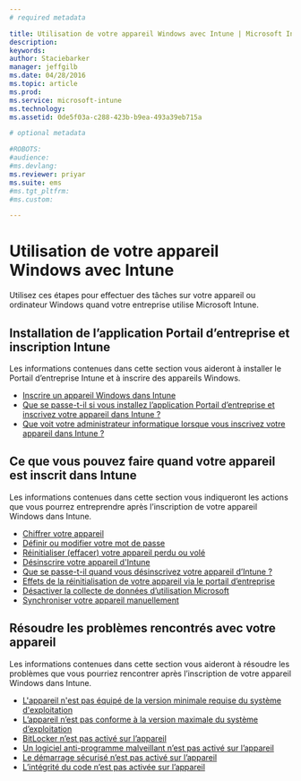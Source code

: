 ```yaml
---
# required metadata

title: Utilisation de votre appareil Windows avec Intune | Microsoft Intune
description:
keywords:
author: Staciebarker
manager: jeffgilb
ms.date: 04/28/2016
ms.topic: article
ms.prod:
ms.service: microsoft-intune
ms.technology:
ms.assetid: 0de5f03a-c288-423b-b9ea-493a39eb715a

# optional metadata

#ROBOTS:
#audience:
#ms.devlang:
ms.reviewer: priyar
ms.suite: ems
#ms.tgt_pltfrm:
#ms.custom:

---
```


# Utilisation de votre appareil Windows avec Intune

Utilisez ces étapes pour effectuer des tâches sur votre appareil ou ordinateur Windows quand votre entreprise utilise Microsoft Intune.

## Installation de l’application Portail d’entreprise et inscription Intune

Les informations contenues dans cette section vous aideront à installer le Portail d’entreprise Intune et à inscrire des appareils Windows.

- [Inscrire un appareil Windows dans Intune](enroll-your-device-in-intune-windows.md)</br>
- [Que se passe-t-il si vous installez l’application Portail d’entreprise et inscrivez votre appareil dans Intune ?](what-happens-if-you-install-the-company-portal-app-and-enroll-your-device-in-intune-windows.md)</br>
- [Que voit votre administrateur informatique lorsque vous inscrivez votre appareil dans Intune ?](what-can-your-it-administrator-see-when-you-enroll-your-device-in-intune-windows.md)

## Ce que vous pouvez faire quand votre appareil est inscrit dans Intune

Les informations contenues dans cette section vous indiqueront les actions que vous pourrez entreprendre après l’inscription de votre appareil Windows dans Intune.

- [Chiffrer votre appareil](encrypt-your-device-windows.md)</br>
- [Définir ou modifier votre mot de passe](set-or-change-your-password-windows.md)</br>
- [Réinitialiser (effacer) votre appareil perdu ou volé](reset-erase-your-lost-or-stolen-device-windows.md)</br>
- [Désinscrire votre appareil d'Intune](unenroll-your-device-from-intune-windows.md)</br>
- [Que se passe-t-il quand vous désinscrivez votre appareil d’Intune ?](what-happens-if-you-unenroll-your-device-from-intune-windows.md)</br>
- [Effets de la réinitialisation de votre appareil via le portail d’entreprise](what-happens-if-you-reset-your-device-using-the-company-portal-windows.md)</br>
- [Désactiver la collecte de données d’utilisation Microsoft](turn-off-microsoft-usage-data-collection-windows.md)</br>
- [Synchroniser votre appareil manuellement](sync-your-device-manually-windows.md)

## Résoudre les problèmes rencontrés avec votre appareil

Les informations contenues dans cette section vous aideront à résoudre les problèmes que vous pourriez rencontrer après l’inscription de votre appareil Windows dans Intune.

- [L'appareil n'est pas équipé de la version minimale requise du système d'exploitation](device-doesnt-have-the-required-minimum-operating-system-version-windows.md)</br>
- [L’appareil n’est pas conforme à la version maximale du système d’exploitation](device-doesnt-comply-with-maximum-operating-system-version-windows.md)</br>
- [BitLocker n’est pas activé sur l’appareil](device-doesnt-have-bitlocker-enabled-windows.md)</br>
- [Un logiciel anti-programme malveillant n’est pas activé sur l’appareil](device-doesnt-have-antimalware-software-enabled-windows.md)</br>
- [Le démarrage sécurisé n’est pas activé sur l’appareil](device-doesnt-have-secure-boot-enabled-windows.md)</br>
- [L’intégrité du code n’est pas activée sur l’appareil](device-doesnt-have-code-integrity-enabled-windows.md)




<!--HONumber=Jun16_HO1-->


